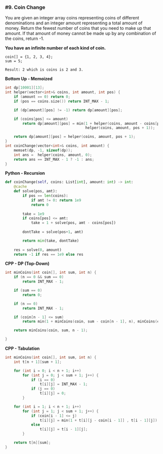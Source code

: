 ### #9. Coin Change

You are given an integer array coins representing coins of different denominations and an integer amount representing a total amount of money. Return the fewest number of coins that you need to make up that amount. If that amount of money cannot be made up by any combination of the coins, return -1.

**You have an infinite number of each kind of coin.**

```
coin[] = {1, 2, 3, 4};
sum = 5;

Result: 2 which is coins is 2 and 3.
```

**Bottom Up - Memoized**
```cpp
int dp[10001][13];
int helper(vector<int>& coins, int amount, int pos) {
    if (amount == 0) return 0;
    if (pos == coins.size()) return INT_MAX - 1;

    if (dp[amount][pos] != -1) return dp[amount][pos];

    if (coins[pos] <= amount)
        return dp[amount][pos] = min(1 + helper(coins, amount - coins[pos], pos),
                                     helper(coins, amount, pos + 1));

    return dp[amount][pos] = helper(coins, amount, pos + 1);
}
int coinChange(vector<int>& coins, int amount) {
    memset(dp, -1, sizeof(dp));
    int ans =  helper(coins, amount, 0);
    return ans == INT_MAX - 1 ? -1 : ans;
}
```

**Python - Recursion**
```python
def coinChange(self, coins: List[int], amount: int) -> int:
    @cache
    def solve(pos, amt):
        if pos == len(coins):
            if amt != 0: return 1e9
            return 0
        
        take = 1e9
        if coins[pos] <= amt:
            take = 1 + solve(pos, amt - coins[pos])
        
        dontTake = solve(pos+1, amt)

        return min(take, dontTake)
    
    res = solve(0, amount)
    return -1 if res == 1e9 else res
```


**CPP - DP (Top-Down)**
```cpp
int minCoins(int coin[], int sum, int n) {
    if (n == 0 && sum == 0)
        return INT_MAX - 1;

    if (sum == 0)
        return 0;

    if (n == 0)
        return INT_MAX - 1;

    if (coin[n - 1] <= sum)
        return min(1 + minCoins(coin, sum - coin[n - 1], n), minCoins(coin, sum, n - 1));

    return minCoins(coin, sum, n - 1);

}
```

**CPP - Tabulation**
```cpp
int minCoins(int coin[], int sum, int n) {
    int t[n + 1][sum + 1];

    for (int i = 0; i < n + 1; i++)
        for (int j = 0; j < sum + 1; j++) {
            if (i == 0)
                t[i][j] = INT_MAX - 1;
            if (j == 0)
                t[i][j] = 0;
        }

    for (int i = 1; i < n + 1; i++)
        for (int j = 1; j < sum + 1; j++) {
            if (coin[i - 1] <= j)
                t[i][j] = min(1 + t[i][j - coin[i - 1]] , t[i - 1][j]);
            else
                t[i][j] = t[i - 1][j];
        }

    return t[n][sum];
}
```
